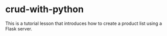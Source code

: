 # crud-with-python
This is a tutorial lesson that introduces how to create a product list using a Flask server.
